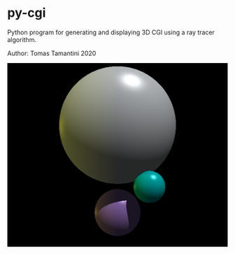 # py-cgi
Python program for generating and displaying 3D CGI using a ray tracer algorithm.

Author: Tomas Tamantini 2020

![Example Image](output/AmbientDiffuseSpecular.png)